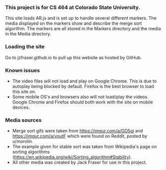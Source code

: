 ### This project is for CS 464 at Colorado State University.

This site loads AR.js and is set up to handle several different markers. The media displayed on the markers show and describe the merge sort algorithm.
The markers are all stored in the Markers directory and the media in the Media directory.

### Loading the site

Go to jzfraser.github.io to pull up this website as hosted by GitHub.

### Known issues
* The video files will not load and play on Google Chrome. This is due to autoplay being blocked by default. Firefox is the best browser to load this site on.
* Some mobile OS's and browsers also will not load/play the videos. Google Chrome and Firefox should both work with the site on mobile devices.

### Media sources
* Merge sort gifs were taken from https://imgur.com/a/GD5gi and https://imgur.com/a/voutF which were found on Reddit, posted by u/morolin.
* The example given for stable sort was taken from Wikipedia's page on sorting algorithms (https://en.wikipedia.org/wiki/Sorting_algorithm#Stability).
* All other media was created by Jack Fraser for use in this project.
